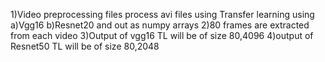 1)Video preprocessing files process avi files using Transfer learning using a)Vgg16 b)Resnet20 and out as numpy arrays
2)80 frames are extracted from each video 
3)Output of vgg16 TL will be of size 80,4096
4)output of Resnet50 TL will be of size 80,2048
